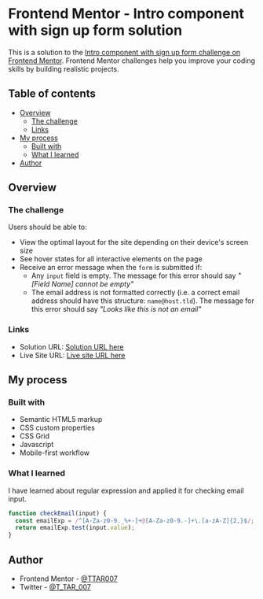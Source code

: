 # Frontend Mentor - Intro component with sign up form solution

This is a solution to the [Intro component with sign up form challenge on Frontend Mentor](https://www.frontendmentor.io/challenges/intro-component-with-signup-form-5cf91bd49edda32581d28fd1). Frontend Mentor challenges help you improve your coding skills by building realistic projects.

## Table of contents

- [Overview](#overview)
  - [The challenge](#the-challenge)
  - [Links](#links)
- [My process](#my-process)
  - [Built with](#built-with)
  - [What I learned](#what-i-learned)
- [Author](#author)

## Overview

### The challenge

Users should be able to:

- View the optimal layout for the site depending on their device's screen size
- See hover states for all interactive elements on the page
- Receive an error message when the `form` is submitted if:
  - Any `input` field is empty. The message for this error should say _"[Field Name] cannot be empty"_
  - The email address is not formatted correctly (i.e. a correct email address should have this structure: `name@host.tld`). The message for this error should say _"Looks like this is not an email"_

### Links

- Solution URL: [Solution URL here](https://www.frontendmentor.io/solutions/sign-up-form-with-js-XtYrqdzvGd)
- Live Site URL: [Live site URL here](https://ttar007.github.io/Signup-form/)

## My process

### Built with

- Semantic HTML5 markup
- CSS custom properties
- CSS Grid
- Javascript
- Mobile-first workflow

### What I learned

I have learned about regular expression and applied it for checking email input.

```js
function checkEmail(input) {
  const emailExp = /^[A-Za-z0-9._%+-]+@[A-Za-z0-9.-]+\.[a-zA-Z]{2,}$/;
  return emailExp.test(input.value);
}
```

## Author

- Frontend Mentor - [@TTAR007](https://www.frontendmentor.io/profile/TTAR007)
- Twitter - [@T_TAR_007](https://www.twitter.com/T_TAR_007)
